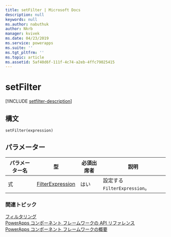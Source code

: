```yaml
---
title: setFilter | Microsoft Docs
description: null
keywords: null
ms.author: nabuthuk
author: Nkrb
manager: kvivek
ms.date: 04/23/2019
ms.service: powerapps
ms.suite: ''
ms.tgt_pltfrm: ''
ms.topic: article
ms.assetid: 5af40d6f-111f-4c74-a2eb-4ffc79025415
---
```


# <a name="setfilter"></a>setFilter

[!INCLUDE [setfilter-description](includes/setfilter-description.md)]

## <a name="syntax"></a>構文

`setFilter(expression)`

## <a name="parameters"></a>パラメーター

| パラメーター名|型|必須出席者|説明|
| ------------- |----|--------|-----------|
|式|[FilterExpression](../filterexpression.md)|はい|設定する `FilterExpression`。|


### <a name="related-topics"></a>関連トピック

[フィルタリング](../filtering.md)<br/>
[PowerApps コンポーネント フレームワークの API リファレンス](../../reference/index.md)<br/>
[PowerApps コンポーネント フレームワークの概要](../../overview.md)